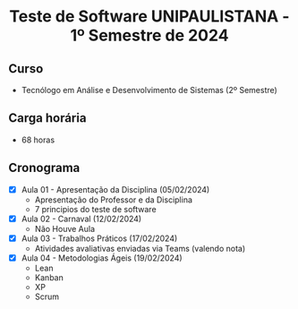 <h1 align="center">
    Teste de Software UNIPAULISTANA - 1º Semestre de 2024
</h1>

## Curso
- Tecnólogo em Análise e Desenvolvimento de Sistemas (2º Semestre)

## Carga horária
- 68 horas

## Cronograma 

- [x]  Aula 01 - Apresentação da Disciplina (05/02/2024)
    - Apresentação do Professor e da Disciplina
    - 7 principios do teste de software
- [x]  Aula 02 - Carnaval (12/02/2024)
    - Não Houve Aula
- [x]  Aula 03 - Trabalhos Práticos (17/02/2024)
    - Atividades avaliativas enviadas via Teams (valendo nota)
- [x]  Aula 04 - Metodologias Ágeis (19/02/2024)
    - Lean
    - Kanban
    - XP
    - Scrum
